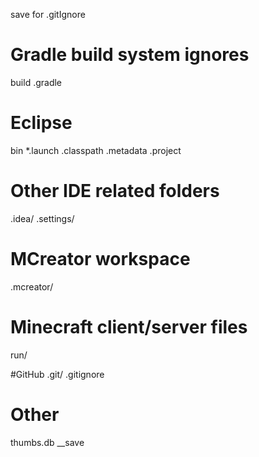 save for .gitIgnore

# Gradle build system ignores
build
.gradle

# Eclipse
bin
*.launch
.classpath
.metadata
.project

# Other IDE related folders
.idea/
.settings/

# MCreator workspace
.mcreator/

# Minecraft client/server files
run/

#GitHub
.git/
.gitignore

# Other
thumbs.db
__save

